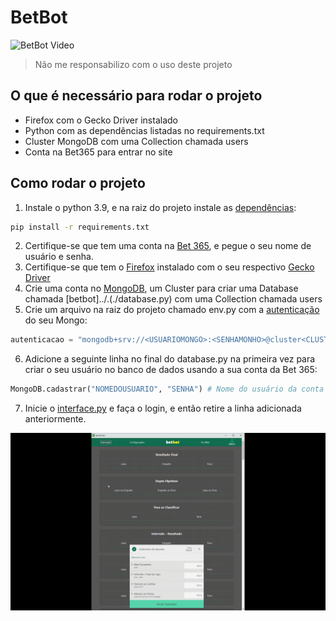 # BetBot

![BetBot Video](../images/video.gif)

> Não me responsabilizo com o uso deste projeto 

## O que é necessário para rodar o projeto
- Firefox com o Gecko Driver instalado
- Python com as dependências listadas no requirements.txt
- Cluster MongoDB com uma Collection chamada users
- Conta na Bet365 para entrar no site 

## Como rodar o projeto
1. Instale o python 3.9, e na raiz do projeto instale as [dependências](../../requirements.txt):
```bash
pip install -r requirements.txt
```
2. Certifique-se que tem uma conta na [Bet 365](https://www.bet365.com/), e pegue o seu nome de usuário e senha.
3. Certifique-se que tem o [Firefox](../../widgets.py) instalado com o seu respectivo [Gecko Driver](https://www.take.net/blog/wp-content/cache/wp-rocket/take.net/blog/take-test/instalacao-geckodriver-driver-para-abrir-o-firefox-no-selenium/index-https.html_gzip) 
4. Crie uma conta no [MongoDB](https://medium.com/reprogramabr/conectando-no-banco-de-dados-cloud-mongodb-atlas-bca63399693f#:~:text=Acesse%20ao%20site%20do%20MongoDB,esquerdo%2C%20clique%20em%20Database%20Access.), um Cluster para criar uma Database chamada [betbot]../.(./database.py) com uma Collection chamada users
5. Crie um arquivo na raiz do projeto chamado env.py com a [autenticação](https://docs.atlas.mongodb.com/tutorial/connect-to-your-cluster/) do seu Mongo:
```py
autenticacao = "mongodb+srv://<USUARIOMONGO>:<SENHAMONHO>@cluster<CLUSTERID>.mongodb.net/betbot?retryWrites=true&w=majority"
```
6. Adicione a seguinte linha no final do database.py na primeira vez para criar o seu usuário no banco de dados usando a sua conta da Bet 365:
```py
MongoDB.cadastrar("NOMEDOUSUARIO", "SENHA") # Nome do usuário da conta da Bet e sua senha
```
7. Inicie o [interface.py](../../interface.py) e faça o login, e então retire a linha adicionada anteriormente.

![Config Video](../images/configVideo.gif)
